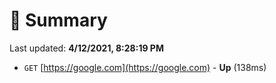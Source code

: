 # 📖 Summary
Last updated: **4/12/2021, 8:28:19 PM**

- `GET` [https://google.com](https://google.com) - **Up** (138ms)
